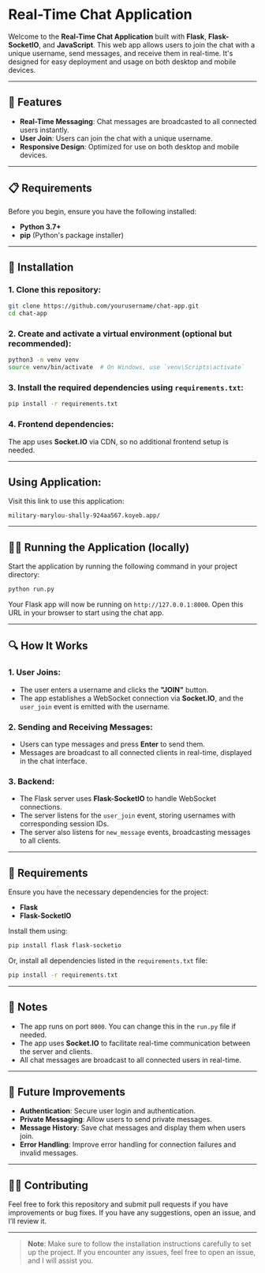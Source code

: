 


# Real-Time Chat Application

Welcome to the **Real-Time Chat Application** built with **Flask**, **Flask-SocketIO**, and **JavaScript**. This web app allows users to join the chat with a unique username, send messages, and receive them in real-time. It's designed for easy deployment and usage on both desktop and mobile devices.

---

## 📌 Features

- **Real-Time Messaging**: Chat messages are broadcasted to all connected users instantly.
- **User Join**: Users can join the chat with a unique username.
- **Responsive Design**: Optimized for use on both desktop and mobile devices.

---

## 📋 Requirements

Before you begin, ensure you have the following installed:

- **Python 3.7+**
- **pip** (Python's package installer)

---

## 🚀 Installation

### 1. Clone this repository:

```bash
git clone https://github.com/yourusername/chat-app.git
cd chat-app
```

### 2. Create and activate a virtual environment (optional but recommended):

```bash
python3 -m venv venv
source venv/bin/activate  # On Windows, use `venv\Scripts\activate`
```

### 3. Install the required dependencies using `requirements.txt`:

```bash
pip install -r requirements.txt
```

### 4. Frontend dependencies:
The app uses **Socket.IO** via CDN, so no additional frontend setup is needed.

---
## Using Application:
Visit this link to use this application: 


```
military-marylou-shally-924aa567.koyeb.app/

```

---

## 🏃‍♂️ Running the Application (locally)

Start the application by running the following command in your project directory:

```bash
python run.py
```

Your Flask app will now be running on `http://127.0.0.1:8000`. Open this URL in your browser to start using the chat app.

---

## 🔍 How It Works

### 1. User Joins:
- The user enters a username and clicks the **"JOIN"** button.
- The app establishes a WebSocket connection via **Socket.IO**, and the `user_join` event is emitted with the username.

### 2. Sending and Receiving Messages:
- Users can type messages and press **Enter** to send them.
- Messages are broadcast to all connected clients in real-time, displayed in the chat interface.

### 3. Backend:
- The Flask server uses **Flask-SocketIO** to handle WebSocket connections.
- The server listens for the `user_join` event, storing usernames with corresponding session IDs.
- The server also listens for `new_message` events, broadcasting messages to all clients.

---

## 📜 Requirements

Ensure you have the necessary dependencies for the project:

- **Flask**
- **Flask-SocketIO**

Install them using:

```bash
pip install flask flask-socketio
```

Or, install all dependencies listed in the `requirements.txt` file:

```bash
pip install -r requirements.txt
```

---

## 📝 Notes

- The app runs on port `8000`. You can change this in the `run.py` file if needed.
- The app uses **Socket.IO** to facilitate real-time communication between the server and clients.
- All chat messages are broadcast to all connected users in real-time.

---

## 🚀 Future Improvements

- **Authentication**: Secure user login and authentication.
- **Private Messaging**: Allow users to send private messages.
- **Message History**: Save chat messages and display them when users join.
- **Error Handling**: Improve error handling for connection failures and invalid messages.

---

## 🧑‍💻 Contributing

Feel free to fork this repository and submit pull requests if you have improvements or bug fixes. If you have any suggestions, open an issue, and I’ll review it.

---

> **Note**: Make sure to follow the installation instructions carefully to set up the project. If you encounter any issues, feel free to open an issue, and I will assist you.